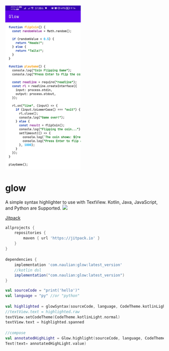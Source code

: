 <img src="screenshots/javascript.jpg" alt="screenshot" width="240"></img>

# glow 
A simple syntax highlighter to use with TextView. Kotlin, Java, JavaScript, and Python are Supported.
[![](https://jitpack.io/v/com.naulian/glow.svg)](https://jitpack.io/#com.naulian/glow)

[Jitpack](https://jitpack.io/#com.naulian/glow)

```groovy
allprojects {
    repositories {
        maven { url 'https://jitpack.io' }
    }
}

dependencies {
    implementation 'com.naulian:glow:latest_version'
    //kotlin dsl
    implementation("com.naulian:glow:latest_version")
}
```

```kotlin
val sourceCode = "print('hello')"
val language = "py" //or "python"

val highlighted = glowSyntax(sourceCode, language, CodeTheme.kotlinLight)
//textView.text = highlighted.raw 
textView.setCodeTheme(CodeTheme.kotlinLight.normal)
textView.text = highlighted.spanned

//compose
val annotatedHighLight = Glow.highlight(sourceCode, language, CodeTheme.kotlinLight)
Text(text= annotatedHighLight.value)
```
